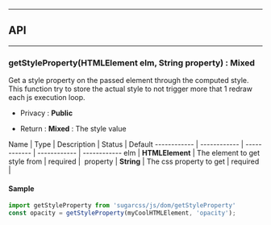 


-----------------------------
## API
-----------------------------

### getStyleProperty(HTMLElement elm, String property) : Mixed
Get a style property on the passed element through the computed style.
This function try to store the actual style to not trigger more that 1 redraw
each js execution loop.

- Privacy : **Public**

- Return : **Mixed** : The style value

Name | Type | Description | Status | Default
------------ | ------------ | ------------ | ------------ | ------------
elm | **HTMLElement** | The element to get style from | required | 
property | **String** | The css property to get | required | 


#### Sample
```js
import getStyleProperty from 'sugarcss/js/dom/getStyleProperty'
const opacity = getStyleProperty(myCoolHTMLElement, 'opacity');

```


